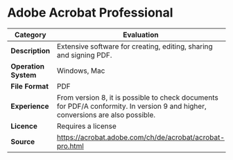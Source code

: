 # Adobe Acrobat Professional

| Category | Evaluation |
| --- | --- |
| **Description**  | Extensive software for creating, editing, sharing and signing PDF. |
| **Operation System**  | Windows, Mac  |
| **File Format** | PDF |
| **Experience** | From version 8, it is possible to check documents for PDF/A conformity. In version 9 and higher, conversions are also possible. |
| **Licence** | Requires a license |
| **Source** | https://acrobat.adobe.com/ch/de/acrobat/acrobat-pro.html |
